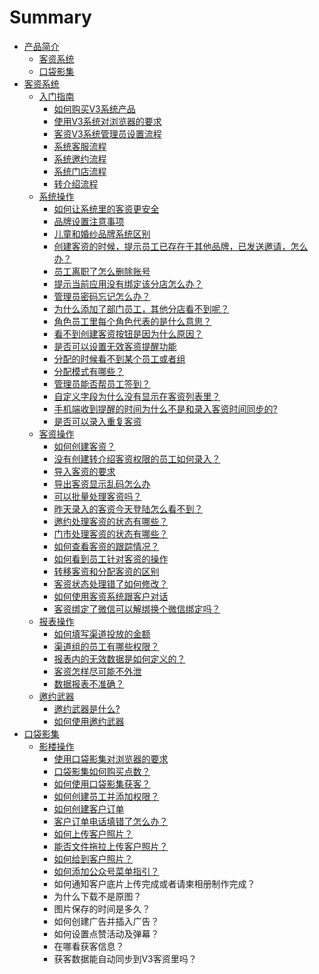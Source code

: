 # Summary

* [产品简介](README.md)
  * [客资系统](ke-zi-xi-tong.md)
  * [口袋影集](kou-dai-ying-ji.md)
* [客资系统](ke-zi-xi-tong.md)
  * [入门指南](ke-zi-xi-tong/ru-men-zhi-nan.md)
    * [如何购买V3系统产品](如何购买V3系统产品.md)
    * [使用V3系统对浏览器的要求](使用V3系统对浏览器的要求.md)
    * [客资V3系统管理员设置流程](客资V3系统管理员设置流程.md)
    * [系统客服流程](系统客服流程.md)
    * [系统邀约流程](系统邀约流程.md)
    * [系统门店流程](系统门店流程.md)
    * [转介绍流程](转介绍流程.md)
  * [系统操作](ke-zi-xi-tong/xi-tong-cao-zuo.md)
    * [如何让系统里的客资更安全](如何让系统里的客资更安全.md)
    * [品牌设置注意事项](品牌设置注意事项.md)
    * [儿童和婚纱品牌系统区别](儿童和婚纱品牌系统区别.md)
    * [创建客资的时候，提示员工已存在于其他品牌，已发送邀请，怎么办？](创建员工时提示员工已存在于其他品牌.md)
    * [员工离职了怎么删除账号](员工离职了怎么删除账号.md)
    * [提示当前应用没有绑定该分店怎么办？](提示当前应用没有绑定该分店.md)
    * [管理员密码忘记怎么办？](管理员密码忘记怎么办？.md)
    * [为什么添加了部门员工，其他分店看不到呢？](为什么添加了部门员工，其他分店看不到呢？.md)
    * [角色员工里每个角色代表的是什么意思？](角色员工里每个角色代表的是什么意思？.md)
    * [看不到创建客资按钮是因为什么原因？](看不到创建客资按钮是因为什么原因？.md)
    * [是否可以设置无效客资提醒功能](是否可以设置无效客资提醒功能.md)
    * [分配的时候看不到某个员工或者组](分配的时候看不到某个员工或者组.md)
    * [分配模式有哪些？](分配模式有哪些？.md)
    * [管理员能否帮员工签到？](管理员能否帮员工签到？.md)
    * [自定义字段为什么没有显示在客资列表里？](自定义字段为什么没有显示在客资列表里？.md)
    * [手机端收到提醒的时间为什么不是和录入客资时间同步的?](手机端提醒注意事项.md)
    * [是否可以录入重复客资](是否可以录入重复客资.md)
  * [客资操作](ke-zi-xi-tong/ke-zi-cao-zuo.md)
    * [如何创建客资？](如何创建客资？.md)
    * [没有创建转介绍客资权限的员工如何录入？](没有创建转介绍客资权限的员工如何录入？.md)
    * [导入客资的要求](导入客资的要求.md)
    * [导出客资显示乱码怎么办](导出客资显示乱码怎么办.md)
    * [可以批量处理客资吗？](可以批量处理客资吗？.md)
    * [昨天录入的客资今天登陆怎么看不到？](昨天录入的客资今天登陆怎么看不到？.md)
    * [邀约处理客资的状态有哪些？](邀约处理客资的状态有哪些？.md)
    * [门市处理客资的状态有哪些？](门市处理客资的状态有哪些？.md)
    * [如何查看客资的跟踪情况？](如何查看客资的跟踪情况？.md)
    * [如何看到员工针对客资的操作](如何看到员工针对客资的操作.md)
    * [转移客资和分配客资的区别](转移客资和分配客资的区别.md)
    * [客资状态处理错了如何修改？](客资状态处理错了如何修改？.md)
    * [如何使用客资系统跟客户对话](如何使用客资系统跟客户对话.md)
    * [客资绑定了微信可以解绑换个微信绑定吗？](客资绑定了微信可以解绑换个微信绑定吗？.md)
  * [报表操作](ke-zi-xi-tong/bao-biao-cao-zuo.md)
    * [如何填写渠道投放的金额](如何填写渠道投放的金额.md)
    * [渠道组的员工有哪些权限？](渠道组的员工有哪些权限？.md)
    * [报表内的无效数据是如何定义的？](报表内的无效数据是如何定义的？.md)
    * [客资怎样尽可能不外泄](客资怎样尽可能不外泄.md)
    * [数据报表不准确？](数据报表不准确？.md)
  * [邀约武器](ke-zi-xi-tong/yao-yue-wu-qi.md)
    * [邀约武器是什么?](ke-zi-xi-tong/yao-yue-wu-qi/yao-yue-wu-qi-shi-shi-4e483f.md)
    * [如何使用邀约武器](ke-zi-xi-tong/yao-yue-wu-qi/ru-he-shi-yong-yao-yue-wu-qi.md)
* [口袋影集](kou-dai-ying-ji.md)
  * [影楼操作](kou-dai-ying-ji/ying-lou-cao-zuo.md)
    * [使用口袋影集对浏览器的要求](kou-dai-ying-ji/ying-lou-cao-zuo/shi-yong-kou-dai-ying-ji-dui-liu-lan-qi-de-yao-qiu.md)
    * [口袋影集如何购买点数？](kou-dai-ying-ji/ying-lou-cao-zuo/kou-dai-ying-ji-ru-he-gou-mai-dian-shu-ff1f.md)
    * [如何使用口袋影集获客？](kou-dai-ying-ji/ying-lou-cao-zuo/ru-he-shi-yong-kou-dai-ying-ji-huo-ke-ff1f.md)
    * [如何创建员工并添加权限？](kou-dai-ying-ji/ying-lou-cao-zuo/ru-he-chuang-jian-yuan-gong-bing-tian-jia-quan-xian-ff1f.md)
    * [如何创建客户订单](kou-dai-ying-ji/ying-lou-cao-zuo/ru-he-chuang-jian-ke-hu-ding-dan.md)
    * [客户订单电话填错了怎么办？](kou-dai-ying-ji/ying-lou-cao-zuo/ke-hu-ding-dan-dian-hua-tian-cuo-le-zen-yao-ban-ff1f.md)
    * [如何上传客户照片？](kou-dai-ying-ji/ying-lou-cao-zuo/ru-he-shang-chuan-ke-hu-zhao-pian-ff1f.md)
    * [能否文件拖拉上传客户照片？](kou-dai-ying-ji/ying-lou-cao-zuo/neng-fou-wen-jian-tuo-la-shang-chuan-ke-hu-zhao-pian-ff1f.md)
    * [如何给到客户照片？](kou-dai-ying-ji/ying-lou-cao-zuo/ru-he-gei-dao-ke-hu-zhao-pian-ff1f.md)
    * [如何添加公众号菜单指引？](kou-dai-ying-ji/ying-lou-cao-zuo/ru-he-tian-jia-gong-zhong-hao-cai-dan-zhi-yin-ff1f.md)
    * 如何通知客户底片上传完成或者请柬相册制作完成？
    * 为什么下载不是原图？
    * 图片保存的时间是多久？
    * 如何创建广告并插入广告？
    * 如何设置点赞活动及弹幕？
    * 在哪看获客信息？
    * 获客数据能自动同步到V3客资里吗？

